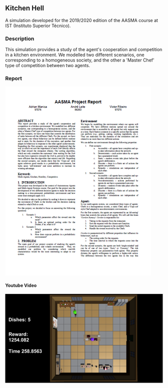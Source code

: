 ## Kitchen Hell

A simulation developed for the 2019/2020 edition of the AASMA course at IST (Instituto Superior Técnico).

### Description

This simulation provides a study of the agent's cooperation and competition in a kitchen environment.
We modelled two different scenarios, one corresponding to a homogeneous society, and the other a 'Master Chef' type of competition between two agents.

### Report

<a href="Report.pdf" class="image fit"><img src="report.png" alt=""></a>

#### Youtube Video

[![Kitchen Hell Youtube](kitchenhell.png)](https://youtu.be/N_y1p9eX4BE)

